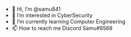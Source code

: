 - 👋 Hi, I’m @samu841
- 👀 I’m interested in CyberSecurity
- 🌱 I’m currently learning Computer Engineering
- 📫 How to reach me Discord Samu#8568

<!---
samu841/samu841 is a ✨ special ✨ repository because its `README.md` (this file) appears on your GitHub profile.
You can click the Preview link to take a look at your changes.
--->
